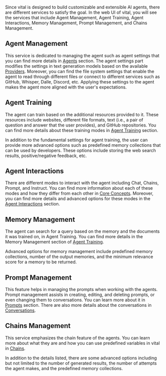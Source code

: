 Since vital is designed to build customizable and extensible AI agents, there are different services to satisfy the goal. In the web UI of vital, you will see the services that include Agent Management, Agent Training, Agent Interactions, Memory Management, Prompt Management, and Chains Management.

## Agent Management
This service is dedicated to managing the agent such as agent settings that you can find more details in [Agents](https://thecatprince.github.io/vital/2-Concepts/3-Agents.html) section. The agent settings part modifies the settings in text generation models based on the available [Providers](https://thecatprince.github.io/vital/2-Concepts/2-Providers.html). Moreover, you can find the file system settings that enable the agent to read through different files or connect to different services such as GitHub, Whisper, Dalle, Discord, etc. Applying these settings to the agent makes the agent more aligned with the user's expectations.

## Agent Training
The agent can train based on the additional resources provided to it. These resources include websites, different file formats, text (i.e., a pair of question and answer that the user provides), and GitHub repositories. You can find more details about these training modes in [Agent Training](https://thecatprince.github.io/vital/2-Concepts/8-Agent%20Training.html) section.

In addition to the fundamental settings for agent training, the user can provide more advanced options such as predefined memory collections that can be used by developers. These options include storing the web search results, positive/negative feedback, etc.

## Agent Interactions
There are different modes to interact with the agent including Chat, Chains, Prompt, and Instruct. You can find more information about each of these modes and how they differ from each other in [Core Concepts](https://thecatprince.github.io/vital/2-Concepts/0-Core%20Concepts.html). Moreover, you can find more details and advanced options for these modes in the [Agent Interactions](https://thecatprince.github.io/vital/2-Concepts/9-Agent%20Interactions.html) section.

## Memory Management
The agent can search for a query based on the memory and the documents it was trained on, in Agent Training. You can find more details in the Memory Management section of [Agent Training](https://thecatprince.github.io/vital/2-Concepts/8-Agent%20Training.html).

Advanced options for memory management include predefined memory collections, number of the output memories, and the minimum relevance score for a memory to be returned.

## Prompt Management
This feature helps in managing the prompts when working with the agents. Prompt management assists in creating, editing, and deleting prompts, or even changing them to conversations. You can learn more about it in [Prompts](https://thecatprince.github.io/vital/2-Concepts/5-Prompts.html) section. There are also more details about the conversations in [Conversations](https://thecatprince.github.io/vital/2-Concepts/7-Conversations.html).

## Chains Management
This service emphasizes the chain feature of the agents. You can learn more about what they are and how you can use predefined variables in vital in [Chains](https://thecatprince.github.io/vital/2-Concepts/6-Chains.html).

In addition to the details listed, there are some advanced options including but not limited to the number of generated results, the number of attempts the agent makes, and the predefined memory collections.
